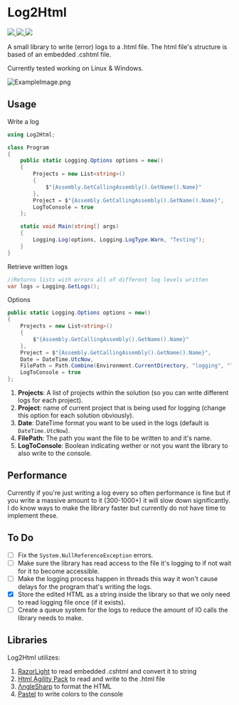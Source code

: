 # Log2Html

<a href="https://github.com/DatReki/LogToHtml/actions/workflows/dotnet.yml">
    <img src="https://github.com/DatReki/LogToHtml/actions/workflows/dotnet.yml/badge.svg" />
</a>
<a href="https://www.nuget.org/packages/LogToHtml/">
    <img src="https://img.shields.io/nuget/v/LogToHtml?style=flat-square" />
</a>
<a href="https://www.paypal.com/donate?hosted_button_id=WRETYRRSJ4T2L">
    <img src="https://img.shields.io/badge/Donate-PayPal-green.svg?style=flat-square">
</a>

A small library to write (error) logs to a .html file.
The html file's structure is based of an embedded .cshtml file.

Currently tested working on Linux & Windows.

<img src="https://cdn.discordapp.com/attachments/406006274661154818/892449912980131920/unknown.png" alt="ExampleImage.png">

## Usage
Write a log
```cs
using Log2Html;

class Program
{
    public static Logging.Options options = new()
    {
        Projects = new List<string>()
        {
            $"{Assembly.GetCallingAssembly().GetName().Name}"
        },
        Project = $"{Assembly.GetCallingAssembly().GetName().Name}",
        LogToConsole = true
    };

    static void Main(string[] args)
    {
        Logging.Log(options, Logging.LogType.Warn, "Testing");
    }
}
```

Retrieve written logs
```cs
//Returns lists with errors all of different log levels written
var logs = Logging.GetLogs();
```
Options
```cs
public static Logging.Options options = new()
{
    Projects = new List<string>()
    {
        $"{Assembly.GetCallingAssembly().GetName().Name}"
    },
    Project = $"{Assembly.GetCallingAssembly().GetName().Name}",
    Date = DateTime.UtcNow,
    FilePath = Path.Combine(Environment.CurrentDirectory, "logging", "loggin.html"),
    LogToConsole = true
};
```
1. <strong>Projects</strong>: A list of projects within the solution (so you can write different logs for each project).
2. <strong>Project</strong>: name of current project that is being used for logging (change this option for each solution obviously).
3. <strong>Date</strong>: DateTime format you want to be used in the logs (default is `DateTime.UtcNow`).
4. <strong>FilePath</strong>: The path you want the file to be written to and it's name.
5. <strong>LogToConsole</strong>: Boolean indicating wether or not you want the library to also write to the console.

## Performance
Currently if you're just writing a log every so often performance is fine but if you write a massive amount to it (300-1000+) it will slow down significantly. I do know ways to make the library faster but currently do not have time to implement these.

## To Do
- [ ] Fix the `System.NullReferenceException` errors.
- [ ] Make sure the library has read access to the file it's logging to if not wait for it to become accessible. 
- [ ] Make the logging process happen in threads this way it won't cause delays for the program that's writing the logs.
- [x] Store the edited HTML as a string inside the library so that we only need to read logging file once (if it exists).
- [ ] Create a queue system for the logs to reduce the amount of IO calls the library needs to make.

## Libraries

Log2Html utilizes: 
1. <a href="https://github.com/toddams/RazorLight">RazorLight</a> to read embedded .cshtml and convert it to string
2. <a href="https://html-agility-pack.net/">Html Agility Pack</a> to read and write to the .html file
3. <a href="https://anglesharp.github.io/">ΛngleSharp</a> to format the HTML
4. <a href="https://github.com/silkfire/Pastel">Pastel</a> to write colors to the console

